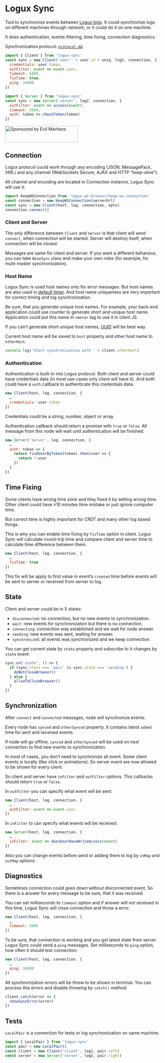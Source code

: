 # Logux Sync

Tool to synchronize events between [Logux logs]. It could synchronize logs
on different machines through network, or it could do it on one machine.

It does authentication, events filtering, time fixing, connection diagnostics.

Synchronization protocol: [`protocol.md`].

```js
import { Client } from 'logux-sync'
const sync = new Client('user:' + user.id + uniq, log1, connection, {
  credentials: user.token,
  outFilter: event => event.sync,
  timeout: 5000,
  fixTime: true,
  ping: 10000
})
```

```js
import { Server } from 'logux-sync'
const sync = new Server('server', log2, connection, {
  outFilter: event => access(event),
  timeout: 5000,
  auth: token => checkToken(token)
})
```

[`protocol.md`]: ./protocol.md
[Logux logs]:    https://github.com/logux/logux-core

<a href="https://evilmartians.com/?utm_source=logux-sync">
  <img src="https://evilmartians.com/badges/sponsored-by-evil-martians.svg"
       alt="Sponsored by Evil Martians" width="236" height="54">
</a>

## Connection

Logux protocol could work through any encoding (JSON, MessagePack, XML)
and any channel (WebSockets Secure, AJAX and HTTP “keep-alive”).

All channel and encoding are located in Connection instance, Logux Sync
will use it:

```js
import KeepWSConnection from 'logux-ws-browser/keep-ws-connection'
const connection = new KeepWSConnection(serverUrl)
const sync = new Client(host, log, connection, opts)
connection.connect()
```

### Client and Server

The only difference between `Client` and `Server` is that client will
send `connect`, when connection will be started. Server will destroy itself,
when connection will be closed.

Messages are same for client and server. If you want a different behaviour,
you can take `BaseSync` class and make your own roles
(for example, for multi-master synchronization).

### Host Name

Logux Sync is used host names only for error messages. But host names are also
used in [default timer]. And host name uniqueness are very important
for correct timing and log synchronization.

Be sure, that you generate unique host names. For example, your back-end
application could use counter to generate short and unique host name.
Application could put this name in `<meta>` tag to use it in client JS.

If you can’t generate short unique host names, [UUID] will be best way.

Current host name will be saved to `host` property and other host name
to `otherHost`.

```js
console.log('Start synchronization with ' + client.otherHost)
```

[default timer]: https://github.com/logux/logux-core#created-time
[UUID]:          https://github.com/broofa/node-uuid

### Authentication

Authentication is built-in into Logux protocol. Both client and server
could have credentials data (in most use cases only client will have it).
And both could have a `auth` callback to authenticate this credentials data.

```js
new Client(host, log, connection, {
  …
  credentials: user.token
})
```

Credentials could be a string, number, object or array.

Authentication callback should return a promise with `true` or `false`.
All message from this node will wait until authentication will be finished.

```js
new Server('server', log, connection, {
  …
  auth: token => {
    return findUserByToken(token).then(user => {
      return !!user
    })
  }
})
```

## Time Fixing

Some clients have wrong time zone and they fixed it by setting wrong time.
Other client could have ±10 minutes time mistake or just ignore computer time.

But correct time is highly important for CRDT and many other log based things.

This is why you can enable time fixing by `fixTime` option in client.
Logux Sync will calculate round-trip time and compare client and server time
to calculate time difference between them.

```js
new Client(host, log, connection, {
  …
  fixTime: true
})
```

This fix will be apply to first value in event’s `created` time before events
will be sent to server or received from server to log.

## State

Client and server could be in 5 states:

* `disconnected`: no connection, but no new events to synchronization.
* `wait`: new events for synchronization but there is no connection.
* `connecting`: connection was established and we wait for node answer.
* `sending`: new events was sent, waiting for answer.
* `synchronized`: all events was synchronized and we keep connection.

You can get current state by `state` property and subscribe to it changes
by `state` event:

```js
sync.on('state', () => {
  if (sync.state === 'wait' && sync.state === 'sending') {
    doNotCloseBrowser()
  } else {
    allowToCloseBrowser()
  }
})
```

## Synchronization

After `connect` and `connected` messages, node will synchronize events.

Every node has `synced` and `otherSynced` property. It contains latest
`added` time for sent and received events.

If node will go offline, `synced` and `otherSynced` will be used on next
connection to find new events to synchronization.

In most of cases, you don’t need to synchronize all event.
Some client events is locally (like click or animations). So server event
are now allowed to be shown for every client.

So client and server have `inFilter` and `outFilter` options. This callbacks
should return `true` or `false`.

In `outFilter` you can specify what event will be sent:

```js
new Client(host, log, connection, {
  …
  outFilter: event => event.sync
})
```

In `inFilter` to can specify what events will be received:

```js
new Server(host, log, connection, {
  …
  inFilter: event => doesUserHaveWriteAccess(event)
})
```

Also you can change events before send or adding them to log by `inMap`
and `outMap` options.

## Diagnostics

Sometimes connection could goes down without disconnected event.
So there is a answer for every message to be sure, that it was received.

You can set milliseconds to `timeout` option and if answer will not received
in this time, Logux Sync will close connection and throw a error.

```js
new Client(host, log, connection, {
  …
  timeout: 5000
})
```

To be sure, that connection is working and you got latest state from server
Logux Sync could send a `ping` messages. Set milliseconds to `ping` option,
how often it should test connection:

```js
new Client(host, log, connection, {
  …
  ping: 10000
})
```

All synchronization errors will be throw to be shown in terminal.
You can process this errors and disable throwing by `catch()` method:

```js
client.catch(error => {
  showSyncError(error)
})
```

## Tests

`LocalPair` is a connection for tests or log synchronization on same machine.

```js
import { LocalPair } from 'logux-sync'
const pair = new LocalPair()
const client = new Client('client', log1, pair.left)
const server = new Server('server', log2, pair.right)
```
